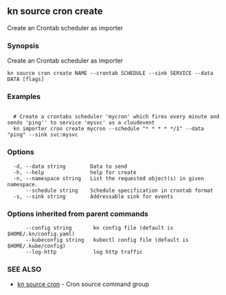 ## kn source cron create

Create an Crontab scheduler as importer

### Synopsis

Create an Crontab scheduler as importer

```
kn source cron create NAME --crontab SCHEDULE --sink SERVICE --data DATA [flags]
```

### Examples

```

  # Create a crontabs scheduler 'mycron' which fires every minute and sends 'ping'' to service 'mysvc' as a cloudevent
  kn importer cron create mycron --schedule "* * * * */1" --data "ping" --sink svc:mysvc
```

### Options

```
  -d, --data string        Data to send
  -h, --help               help for create
  -n, --namespace string   List the requested object(s) in given namespace.
      --schedule string    Schedule specification in crontab format
  -s, --sink string        Addressable sink for events
```

### Options inherited from parent commands

```
      --config string       kn config file (default is $HOME/.kn/config.yaml)
      --kubeconfig string   kubectl config file (default is $HOME/.kube/config)
      --log-http            log http traffic
```

### SEE ALSO

* [kn source cron](kn_source_cron.md)	 - Cron source command group

